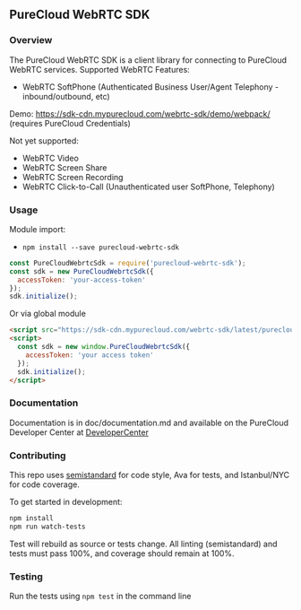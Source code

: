 ## PureCloud WebRTC SDK

### Overview
The PureCloud WebRTC SDK is a client library for connecting to PureCloud WebRTC
services. Supported WebRTC Features:

- WebRTC SoftPhone (Authenticated Business User/Agent Telephony - inbound/outbound, etc)

Demo: https://sdk-cdn.mypurecloud.com/webrtc-sdk/demo/webpack/ (requires PureCloud Credentials)

Not yet supported:

- WebRTC Video
- WebRTC Screen Share
- WebRTC Screen Recording
- WebRTC Click-to-Call (Unauthenticated user SoftPhone, Telephony)

### Usage

Module import:

- `npm install --save purecloud-webrtc-sdk`

```js
const PureCloudWebrtcSdk = require('purecloud-webrtc-sdk');
const sdk = new PureCloudWebrtcSdk({
  accessToken: 'your-access-token'
});
sdk.initialize();
```

Or via global module

```html
<script src="https://sdk-cdn.mypurecloud.com/webrtc-sdk/latest/purecloud-webrtc-sdk.js"></script>
<script>
  const sdk = new window.PureCloudWebrtcSdk({
    accessToken: 'your access token'
  });
  sdk.initialize();
</script>
```

### Documentation

Documentation is in doc/documentation.md and available on the PureCloud Developer Center
at [DeveloperCenter][1]


### Contributing

This repo uses [semistandard][2] for code style, Ava for tests, and Istanbul/NYC for
code coverage.

To get started in development:
```sh
npm install
npm run watch-tests
```

Test will rebuild as source or tests change. All linting (semistandard) and tests must
pass 100%, and coverage should remain at 100%.

### Testing
Run the tests using `npm test` in the command line

[1]: https://developer.mypurecloud.com/api/webrtcsdk/
[2]: https://github.com/Flet/semistandard
